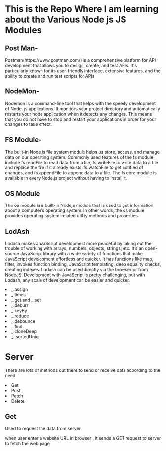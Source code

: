 <h1>This is the Repo Where I am learning about the Various Node js JS Modules</h1>
<h2>Post Man- </h2> <p>   Postman(https://www.postman.com/) is a comprehensive platform for API development that allows you to design, create, and test APIs. It's particularly known for its user-friendly interface, extensive features, and the ability to create and run test scripts for APIs</p>
<h2>NodeMon-</h2>
<p>Nodemon is a command-line tool that helps with the speedy development of Node. js applications. It monitors your project directory and automatically restarts your node application when it detects any changes. This means that you do not have to stop and restart your applications in order for your changes to take effect.</p>

<h2>FS Module-</h2>
<p>The built-in Node.js file system module helps us store, access, and manage data on our operating system. Commonly used features of the fs module include fs.readFile to read data from a file, fs.writeFile to write data to a file and replace the file if it already exists, fs.watchFile to get notified of changes, and fs.appendFile to append data to a file. The fs core module is available in every Node.js project without having to install it.</p>

<h2>OS Module</h2>
<p>The os module is a built-in Nodejs module that is used to get information about a computer’s operating system. In other words, the os module provides operating system-related utility methods and properties.</p>

<h2>LodAsh</h2>
<p>Lodash makes JavaScript development more peaceful by taking out the trouble of working with arrays, numbers, objects, strings, etc. It’s an open-source JavaScript library with a wide variety of functions that make JavaScript development effortless and quicker. It has functions like map, filter, invokes function binding, JavaScript templating, deep equality checks, creating indexes. Lodash can be used directly via the browser or from NodeJS. Development with JavaScript is pretty challenging, but with Lodash, any scale of development can be easier and quicker. 
</p>
<ui>
  <li> _.assign</li>
  <li>_.times</li>
  <li> _.get and _.set</li>
  <li>_.deburr</li>
  <li>_.keyBy</li>
  <li>_.reduce</li>
  <li> _.debounce</li>
  <li>_.find</li>
  <li>_.cloneDeep</li>
  <li>_. sortedUniq</li>
</ui>

<h1>Server</h1>
<p>There are lots of methods out there to send or receive data acoording to the need</p>
<ui>
  <li>Get</li>
  <li>Post</li>
  <li>Patch</li>
  <li>Delete</li>
</ui>

<h2>Get</h2>
<p>Used to request the data from server</p>
<p>when user enter a website URL in browser  , it sends a GET request to server to fetch the web page</p>
